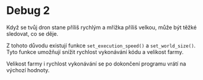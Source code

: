 # Debug 2
Když se tvůj dron stane příliš rychlým a mřížka příliš velkou, může být těžké sledovat, co se děje.

Z tohoto důvodu existují funkce `set_execution_speed()` a `set_world_size()`.  
Tyto funkce umožňují snížit rychlost vykonávání kódu a velikost farmy.

Velikost farmy i rychlost vykonávání se po dokončení programu vrátí na výchozí hodnoty.
